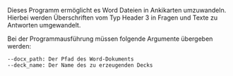 Dieses Programm ermöglicht es Word Dateien in Ankikarten umzuwandeln. 
Hierbei werden Überschriften vom Typ Header 3 in Fragen und Texte zu Antworten umgewandelt.

Bei der Programmausführung müssen folgende Argumente übergeben werden:

    --docx_path: Der Pfad des Word-Dokuments
    --deck_name: Der Name des zu erzeugenden Decks